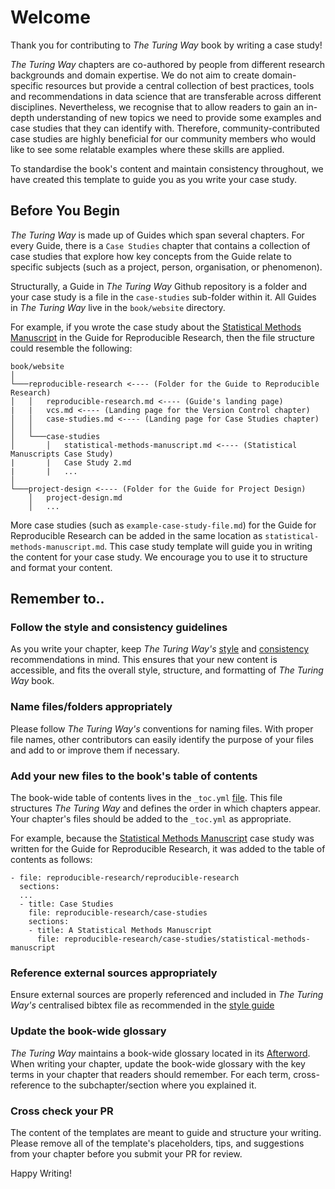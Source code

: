 # Welcome

Thank you for contributing to _The Turing Way_ book by writing a case study!

_The Turing Way_ chapters are co-authored by people from different research backgrounds and domain expertise.
 We do not aim to create domain-specific resources but provide a central collection of best practices, tools and recommendations in data science that are transferable across different disciplines.
 Nevertheless, we recognise that to allow readers to gain an in-depth understanding of new topics we need to provide some examples and case studies that they can identify with.
Therefore, community-contributed case studies are highly beneficial for our community members who would like to see some relatable examples where these skills are applied.

To standardise the book's content and maintain consistency throughout, we have created this template to guide you as you write your case study.

## Before You Begin

_The Turing Way_ is made up of Guides which span several chapters.
For every Guide, there is a `Case Studies` chapter that contains a collection of case studies that explore how key concepts from the Guide relate to specific subjects (such as a project, person, organisation, or phenomenon).

Structurally, a Guide in _The Turing Way_ Github repository is a folder and your case study is a file in the `case-studies` sub-folder within it.
All Guides in _The Turing Way_ live in the `book/website` directory.

For example, if you wrote the case study about the [Statistical Methods Manuscript](https://the-turing-way.netlify.app/reproducible-research/case-studies/statistical-methods-manuscript.html) in the Guide for Reproducible Research, then the file structure could resemble the following:

```
book/website
│
└───reproducible-research <---- (Folder for the Guide to Reproducible Research)
│   │   reproducible-research.md <---- (Guide's landing page)
|   |   vcs.md <---- (Landing page for the Version Control chapter)
│   │   case-studies.md <---- (Landing page for Case Studies chapter)
│   │
│   └───case-studies
│       │   statistical-methods-manuscript.md <---- (Statistical Manuscripts Case Study)
|       |   Case Study 2.md
|       |   ...
│   
└───project-design <---- (Folder for the Guide for Project Design)
    │   project-design.md
    │   ...
```

More case studies (such as `example-case-study-file.md`) for the Guide for Reproducible Research can be added in the same location as `statistical-methods-manuscript.md`.
This case study template will guide you in writing the content for your case study.
We encourage you to use it to structure and format your content.

## Remember to..

### Follow the style and consistency guidelines

As you write your chapter, keep _The Turing Way's_ [style](https://the-turing-way.netlify.app/community-handbook/style.html) and [consistency](https://the-turing-way.netlify.app/community-handbook/consistency.html) recommendations in mind.
This ensures that your new content is accessible, and fits the overall style, structure, and formatting of _The Turing Way_ book.

### Name files/folders appropriately

Please follow _The Turing Way's_ conventions for naming files.
With proper file names, other contributors can easily identify the purpose of your files and add to or improve them if necessary. 


### Add your new files to the book's table of contents

The book-wide table of contents lives in the `_toc.yml` [file](book/website/_toc.yml).
This file structures _The Turing Way_ and defines the order in which chapters appear.
Your chapter's files should be added to the `_toc.yml` as appropriate.

For example, because the [Statistical Methods Manuscript](https://the-turing-way.netlify.app/reproducible-research/case-studies/statistical-methods-manuscript.html) case study was written for the Guide for Reproducible Research, it was added to the table of contents as follows:


```
- file: reproducible-research/reproducible-research
  sections:
  ...
  - title: Case Studies
    file: reproducible-research/case-studies
    sections:
    - title: A Statistical Methods Manuscript
      file: reproducible-research/case-studies/statistical-methods-manuscript
```

### Reference external sources appropriately

Ensure external sources are properly referenced and included in _The Turing Way's_ centralised bibtex file as recommended in the [style guide](https://deploy-preview-1459--the-turing-way.netlify.app/community-handbook/style/style-citing.html#ch-style-citing)

### Update the book-wide glossary

_The Turing Way_ maintains a book-wide glossary located in its [Afterword](https://the-turing-way.netlify.app/afterword/glossary.html).
When writing your chapter, update the book-wide glossary with the key terms in your chapter that readers should remember.
For each term, cross-reference to the subchapter/section where you explained it.


### Cross check your PR

The content of the templates are meant to guide and structure your writing.
Please remove all of the template's placeholders, tips, and suggestions from your chapter before you submit your PR for review.

Happy Writing!
